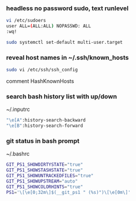 ### headless no password sudo, text runlevel

```bash
vi /etc/sudoers
user ALL=(ALL:ALL) NOPASSWD: ALL
:wq!

sudo systemctl set-default multi-user.target
```

### reveal host names in ~/.ssh/known_hosts

```bash
sudo vi /etc/ssh/ssh_config
```
comment HashKnownHosts

### search bash history list with up/down

~/.inputrc
```bash
"\e[A":history-search-backward
"\e[B":history-search-forward
```

### git status in bash prompt

~/.bashrc
```bash
GIT_PS1_SHOWDIRTYSTATE="true"
GIT_PS1_SHOWSTASHSTATE="true"
GIT_PS1_SHOWUNTRACKEDFILES="true"
GIT_PS1_SHOWUPSTREAM="auto"
GIT_PS1_SHOWCOLORHINTS="true"
PS1='\[\e[0;32m\]$(__git_ps1 " (%s)")\[\e[0m\]'
```

